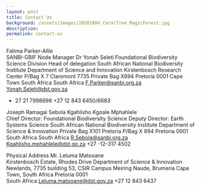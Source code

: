 ```yaml
---
layout: post
title: Contact Us
background: /assets/images/20201004_CoralTree_MagicForest.jpg
description:
permalink: contact-us
---
```

                                                       
         
Fatima Parker-Allie                                             
SANBI-GBIF Node Manager                                 Dr Yonah Seleti
Foundational Biodiversity Science Division              Head of delegation
South African National Biodiversity Institute           Department of Science and Innovation
Kirstenbosch Research Center P/Bag X 7 Claremont 7735   Private Bag X894 Pretoria 0001
Cape Town South Africa                                  South Africa
F.Parker@sanbi.org.za                                   Yonah.Seleti@dst.gov.za
 + 27 21 7998698                                         +27 12 843 6450/6683
                                                
Joseph Ramagai Sebola                                   Kgahlisho Kgoale Mphahlele                                           
 Chief Director: Foundational Biodiversity Science      Deputy Director: Earth Systems Science
 South African National Biodiversity Institute          Department of Science & Innovation
 Private Bag X101 Pretoria                              P/Bag X 894 Pretoria 0001
 South Africa                                           South Africa
 R.Sebola@sanbi.org.za                                  Kgahlisho.mphahlele@dst.go.za
                                                        +27 -12-317 4502
         
Physical Address                                        Mr. Leluma Matooane                                             
Kirstenbosch Estate, Rhodes Drive                       Department of Science & Innovation
Newlands, 7735                                          building 53, CSIR Campus Meiring Naude, Brumeria
Cape Town, South Africa                                 Pretoria 0001             
                                                        South Africa
                                                        Leluma.matooane@dst.gov.za
                                                        +27 12 843 6437
